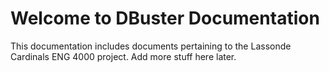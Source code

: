 # Welcome to DBuster Documentation

This documentation includes documents pertaining to the Lassonde Cardinals ENG 4000 project. 
Add more stuff here later.